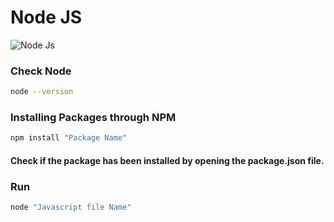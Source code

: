 # Node JS

![Node Js](https://www.bretfisher.com/content/images/2017/05/nodejs-new-pantone-white.png "Node JS")

### Check Node

```bash
node --version
```

### Installing Packages through NPM

```bash
npm install "Package Name"
```

#### Check if the package has been installed by opening the package.json file.

### Run

```bash
node "Javascript file Name"
```

